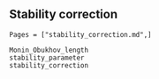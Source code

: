 ## Stability correction
```@index
Pages = ["stability_correction.md",]
```

```@docs
Monin_Obukhov_length
stability_parameter
stability_correction
```